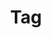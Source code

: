 ---
title: "Tag"
layout: tags
permalink: /tags/
author_profile: true
entries_layout: grid
sidebar_main: true
---